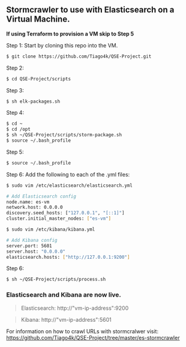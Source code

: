 ## Stormcrawler to use with Elasticsearch on a Virtual Machine.

**If using Terraform to provision a VM skip to Step 5**

Step 1: Start by cloning this repo into the VM.

``` sh
$ git clone https://github.com/Tiago4k/QSE-Project.git
```

Step 2:
``` sh
$ cd QSE-Project/scripts
```

Step 3:
``` sh
$ sh elk-packages.sh
```

Step 4:
``` sh
$ cd ~
$ cd /opt
$ sh ~/QSE-Project/scripts/storm-package.sh
$ source ~/.bash_profile
```

Step 5:
``` sh
$ source ~/.bash_profile
```

Step 6:
Add the following to each of the .yml files:
``` sh
$ sudo vim /etc/elasticsearch/elasticsearch.yml

# Add Elasticsearch config
node.name: es-vm
network.host: 0.0.0.0
discovery.seed_hosts: ["127.0.0.1", "[::1]"]
cluster.initial_master_nodes: ["es-vm"]

$ sudo vim /etc/kibana/kibana.yml

# Add Kibana config
server.port: 5601
server.host: "0.0.0.0"
elasticsearch.hosts: ["http://127.0.0.1:9200"]
```

Step 6:
``` sh
$ sh ~/QSE-Project/scripts/process.sh
```

### Elasticsearch and Kibana are now live.
> Elasticsearch: http://"vm-ip-address":9200

> Kibana: http://"vm-ip-address":5601


For information on how to crawl URLs with stormcralwer visit:
https://github.com/Tiago4k/QSE-Project/tree/master/es-stormcrawler

